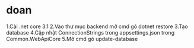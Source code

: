 # doan

1.Cài .net core 3.1
2.Vào thư mục backend mở cmd gõ dotnet restore
3.Tạo database
4.Cập nhật ConnectionStrings trong appsettings.json trong Common.WebApiCore
5.Mở cmd gõ update-database